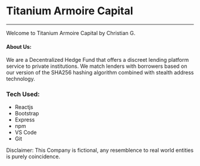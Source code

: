 # Titanium Armoire Capital
<hr/>
<p>
  Welcome to Titanium Armoire Capital by Christian G.<br/>
</p>
<h4> About Us: </h4>
<p>
   We are a Decentralized Hedge Fund that offers a discreet lending platform service to private institutions. We match lenders with borrowers based on our version of the SHA256 hashing algorithm combined with stealth address technology.
</p>
<h3>
  Tech Used:
</h3>
<ul>
  <li> Reactjs </li>
  <li> Bootstrap </li>
  <li> Express </li>
  <li> npm </li>
  <li> VS Code </li>
  <li> Git </li>
</ul>
<footer>
  <p>
    Disclaimer: This Company is fictional, any resemblence to real world entities is purely coincidence.
  </p>
</footer>
